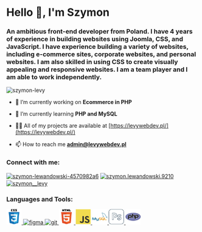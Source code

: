 <h1>Hello 👋, I'm Szymon</h1>
<h3>An ambitious front-end developer from Poland. I have 4 years of experience in building websites using Joomla, CSS, and JavaScript. I have experience building a variety of websites, including e-commerce sites, corporate websites, and personal websites. I am also skilled in using CSS to create visually appealing and responsive websites. I am a team player and I am able to work independently.</h3>

<p align="left"> <img src="https://komarev.com/ghpvc/?username=szymon-levy&label=Profile%20views&color=0e75b6&style=flat" alt="szymon-levy" /> </p>

- 🔭 I’m currently working on **Ecommerce in PHP**

- 🌱 I’m currently learning **PHP and MySQL**

- 👨‍💻 All of my projects are available at [https://levywebdev.pl/](https://levywebdev.pl/)

- 📫 How to reach me **admin@levywebdev.pl**

<h3 align="left">Connect with me:</h3>
<p align="left">
<a href="https://linkedin.com/in/szymon-lewandowski-4570982a6" target="blank"><img align="center" src="https://raw.githubusercontent.com/rahuldkjain/github-profile-readme-generator/master/src/images/icons/Social/linked-in-alt.svg" alt="szymon-lewandowski-4570982a6" height="30" width="40" /></a>
<a href="https://fb.com/szymon.lewandowski.9210" target="blank"><img align="center" src="https://raw.githubusercontent.com/rahuldkjain/github-profile-readme-generator/master/src/images/icons/Social/facebook.svg" alt="szymon.lewandowski.9210" height="30" width="40" /></a>
<a href="https://instagram.com/szymon__levy" target="blank"><img align="center" src="https://raw.githubusercontent.com/rahuldkjain/github-profile-readme-generator/master/src/images/icons/Social/instagram.svg" alt="szymon__levy" height="30" width="40" /></a>
</p>

<h3 align="left">Languages and Tools:</h3>
<p align="left"> <a href="https://www.w3schools.com/css/" target="_blank" rel="noreferrer"> <img src="https://raw.githubusercontent.com/devicons/devicon/master/icons/css3/css3-original-wordmark.svg" alt="css3" width="40" height="40"/> </a> <a href="https://www.figma.com/" target="_blank" rel="noreferrer"> <img src="https://www.vectorlogo.zone/logos/figma/figma-icon.svg" alt="figma" width="40" height="40"/> </a> <a href="https://git-scm.com/" target="_blank" rel="noreferrer"> <img src="https://www.vectorlogo.zone/logos/git-scm/git-scm-icon.svg" alt="git" width="40" height="40"/> </a> <a href="https://www.w3.org/html/" target="_blank" rel="noreferrer"> <img src="https://raw.githubusercontent.com/devicons/devicon/master/icons/html5/html5-original-wordmark.svg" alt="html5" width="40" height="40"/> </a> <a href="https://developer.mozilla.org/en-US/docs/Web/JavaScript" target="_blank" rel="noreferrer"> <img src="https://raw.githubusercontent.com/devicons/devicon/master/icons/javascript/javascript-original.svg" alt="javascript" width="40" height="40"/> </a> <a href="https://www.mysql.com/" target="_blank" rel="noreferrer"> <img src="https://raw.githubusercontent.com/devicons/devicon/master/icons/mysql/mysql-original-wordmark.svg" alt="mysql" width="40" height="40"/> </a> <a href="https://www.photoshop.com/en" target="_blank" rel="noreferrer"> <img src="https://raw.githubusercontent.com/devicons/devicon/master/icons/photoshop/photoshop-line.svg" alt="photoshop" width="40" height="40"/> </a> <a href="https://www.php.net" target="_blank" rel="noreferrer"> <img src="https://raw.githubusercontent.com/devicons/devicon/master/icons/php/php-original.svg" alt="php" width="40" height="40"/> </a> </p>
